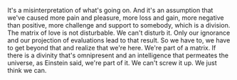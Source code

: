  It's a misinterpretation of what's going on. And it's an assumption that we've caused more pain and pleasure, more loss and gain, more negative than positive, more challenge and support to somebody, which is a division. The matrix of love is not disturbable. We can't disturb it. Only our ignorance and our projection of evaluations lead to that result. So we have to, we have to get beyond that and realize that we're here. We're part of a matrix. If there is a divinity that's omnipresent and an intelligence that permeates the universe, as Einstein said, we're part of it. We can't screw it up. We just think we can.